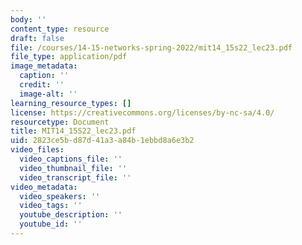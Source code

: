 ```yaml
---
body: ''
content_type: resource
draft: false
file: /courses/14-15-networks-spring-2022/mit14_15s22_lec23.pdf
file_type: application/pdf
image_metadata:
  caption: ''
  credit: ''
  image-alt: ''
learning_resource_types: []
license: https://creativecommons.org/licenses/by-nc-sa/4.0/
resourcetype: Document
title: MIT14_15S22_lec23.pdf
uid: 2823ce5b-d87d-41a3-a84b-1ebbd8a6e3b2
video_files:
  video_captions_file: ''
  video_thumbnail_file: ''
  video_transcript_file: ''
video_metadata:
  video_speakers: ''
  video_tags: ''
  youtube_description: ''
  youtube_id: ''
---
```

